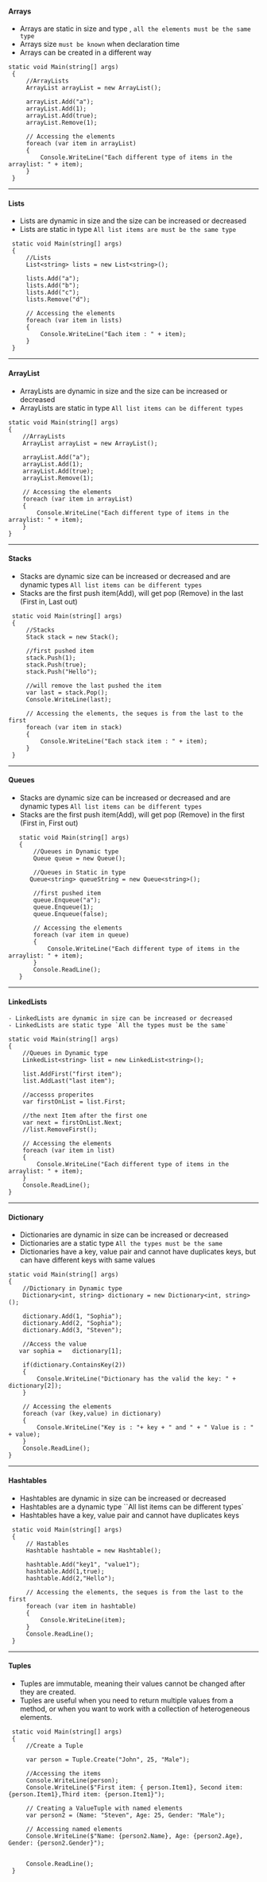 #### Arrays
   - Arrays are static in size and type , `all the elements must be the same type`
   - Arrays size  `must be known` when declaration time
   - Arrays can be created in a different way

```
static void Main(string[] args)
 {
     //ArrayLists
     ArrayList arrayList = new ArrayList();

     arrayList.Add("a");
     arrayList.Add(1);
     arrayList.Add(true);
     arrayList.Remove(1);

     // Accessing the elements 
     foreach (var item in arrayList)
     {
         Console.WriteLine("Each different type of items in the arraylist: " + item);
     }
 }

```
---
#### Lists
   - Lists are dynamic in size and the size can be increased or decreased
   - Lists are static in type `All list items are must be the same type`
```
 static void Main(string[] args)
 {
     //Lists
     List<string> lists = new List<string>();

     lists.Add("a");
     lists.Add("b");
     lists.Add("c");
     lists.Remove("d");

     // Accessing the elements 
     foreach (var item in lists)
     {
         Console.WriteLine("Each item : " + item);
     }
 }
```
---
#### ArrayList
   - ArrayLists are dynamic in size and the size can be increased or decreased
   - ArrayLists are static in type `All list items can be different types`
     
 ```
 static void Main(string[] args)
 {
     //ArrayLists
     ArrayList arrayList = new ArrayList();

     arrayList.Add("a");
     arrayList.Add(1);
     arrayList.Add(true);
     arrayList.Remove(1);

     // Accessing the elements 
     foreach (var item in arrayList)
     {
         Console.WriteLine("Each different type of items in the arraylist: " + item);
     }
 }
 ```
---
#### Stacks
- Stacks are dynamic size can be increased or decreased and are dynamic types `All list items can be different types`
- Stacks are the first push item(Add), will get pop (Remove) in the last (First in, Last out)

```
 static void Main(string[] args)
 {
     //Stacks
     Stack stack = new Stack();

     //first pushed item
     stack.Push(1);
     stack.Push(true);
     stack.Push("Hello");

     //will remove the last pushed the item
     var last = stack.Pop();
     Console.WriteLine(last);

     // Accessing the elements, the seques is from the last to the first  
     foreach (var item in stack)
     {
         Console.WriteLine("Each stack item : " + item);
     }
 }

```
---
#### Queues
- Stacks are dynamic size can be increased or decreased and are dynamic types `All list items can be different types`
- Stacks are the first push item(Add), will get pop (Remove) in the first (First in, First out)

```
   static void Main(string[] args)
   {
       //Queues in Dynamic type       
       Queue queue = new Queue();

       //Queues in Static in type
      Queue<string> queueString = new Queue<string>();

       //first pushed item
       queue.Enqueue("a");
       queue.Enqueue(1);
       queue.Enqueue(false);

       // Accessing the elements
       foreach (var item in queue)
       {
           Console.WriteLine("Each different type of items in the arraylist: " + item);
       }           
       Console.ReadLine();
   }
```
---
#### LinkedLists
    - LinkedLists are dynamic in size can be increased or decreased
    - LinkedLists are static type `All the types must be the same`

```
static void Main(string[] args)
{
    //Queues in Dynamic type       
    LinkedList<string> list = new LinkedList<string>(); 

    list.AddFirst("first item");
    list.AddLast("last item");

    //accesss properites
    var firstOnList = list.First;

    //the next Item after the first one
    var next = firstOnList.Next;
    //list.RemoveFirst();

    // Accessing the elements
    foreach (var item in list)
    {
        Console.WriteLine("Each different type of items in the arraylist: " + item);
    }           
    Console.ReadLine();
}
```
---
#### Dictionary 
   - Dictionaries are dynamic in size can be increased or decreased
   - Dictionaries are a static type `All the types must be the same`
   - Dictionaries have a key, value pair and cannot have duplicates keys, but can have different keys with same values

```
static void Main(string[] args)
{
    //Dictionary in Dynamic type       
    Dictionary<int, string> dictionary = new Dictionary<int, string>();

    dictionary.Add(1, "Sophia");
    dictionary.Add(2, "Sophia");
    dictionary.Add(3, "Steven");

    //Access the value
   var sophia =   dictionary[1];

    if(dictionary.ContainsKey(2))
    {
        Console.WriteLine("Dictionary has the valid the key: " + dictionary[2]);
    }

    // Accessing the elements
    foreach (var (key,value) in dictionary)
    {
        Console.WriteLine("Key is : "+ key + " and " + " Value is : " + value);
    }           
    Console.ReadLine();
}
```
---
#### Hashtables
   - Hashtables are dynamic in size can be increased or decreased
   - Hashtables are a dynamic type ``All list items can be different types`
   - Hashtables have a key, value pair and cannot have duplicates keys
     
```
 static void Main(string[] args)
 {
     // Hastables
     Hashtable hashtable = new Hashtable();

     hashtable.Add("key1", "value1");
     hashtable.Add(1,true); 
     hashtable.Add(2,"Hello");

     // Accessing the elements, the seques is from the last to the first  
     foreach (var item in hashtable)
     {
         Console.WriteLine(item);
     }
     Console.ReadLine();
 }
```
---
#### Tuples
   - Tuples are immutable, meaning their values cannot be changed after they are created.
   - Tuples are useful when you need to return multiple values from a method, or when you want to work with a collection of heterogeneous elements.

```
 static void Main(string[] args)
 {
     //Create a Tuple

     var person = Tuple.Create("John", 25, "Male");

     //Accessing the items
     Console.WriteLine(person);
     Console.WriteLine($"First item: { person.Item1}, Second item: {person.Item1},Third item: {person.Item1}");

     // Creating a ValueTuple with named elements
     var person2 = (Name: "Steven", Age: 25, Gender: "Male");

     // Accessing named elements
     Console.WriteLine($"Name: {person2.Name}, Age: {person2.Age}, Gender: {person2.Gender}");


     Console.ReadLine();
 }
```
